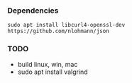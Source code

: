 ### Dependencies
```
sudo apt install libcurl4-openssl-dev
https://github.com/nlohmann/json
```

### TODO
- build linux, win, mac
- sudo apt install valgrind
